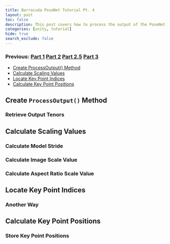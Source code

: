 ```yaml
---
title: Barracuda PoseNet Tutorial Pt. 4
layout: post
toc: false
description: This post covers how to process the output of the PoseNet model.
categories: [unity, tutorial]
hide: true
search_exclude: false
---
```


### Previous: [Part 1](https://christianjmills.com/unity/tutorial/2020/10/25/Barracuda-PoseNet-Tutorial-1.html) [Part 2](https://christianjmills.com/unity/tutorial/2020/10/25/Barracuda-PoseNet-Tutorial-2.html) [Part 2.5](https://christianjmills.com/unity/tutorial/2020/11/05/Barracuda-PoseNet-Tutorial-2-5.html) [Part 3](https://christianjmills.com/unity/tutorial/2020/11/05/Barracuda-PoseNet-Tutorial-3.html)

* [Create ProcessOutput() Method](#create-processoutput-method)
* [Calculate Scaling Values](#calculate-scaling-values)
* [Locate Key Point Indices](#locate-key-point-indices)
* [Calculate Key Point Positions](#calculate-key-point-positions)

## Create `ProcessOutput()` Method

### Retrieve Output Tenors



## Calculate Scaling Values

### Calculate Model Stride

### Calculate Image Scale Value

### Calculate Aspect Ratio Scale Value



## Locate Key Point Indices



### Another Way



## Calculate Key Point Positions

### Store Key Point Positions









 